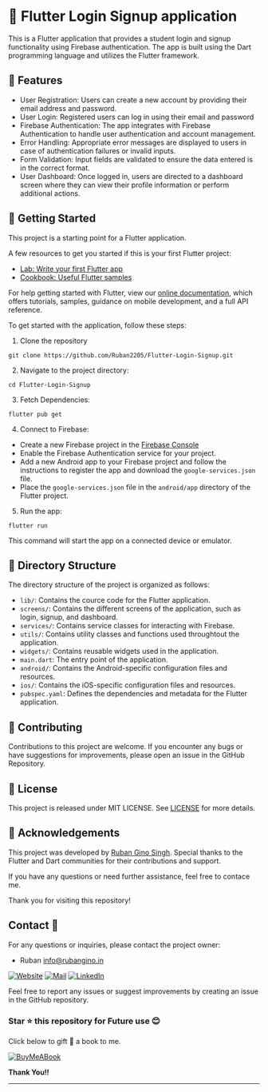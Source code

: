 # 🚀 Flutter Login Signup application 

This is a Flutter application that provides a student login and signup functionality using Firebase authentication. The app is built using the Dart programming language and utilizes the Flutter framework. 


## 🎯 Features 

- User Registration: Users can create a new account by providing their email address and password. 
- User Login: Registered users can log in using their email and password 
- Firebase Authentication: The app integrates with Firebase Authentication to handle user authentication and account management. 
- Error Handling: Appropriate error messages are displayed to users in case of authentication failures or invalid inputs. 
- Form Validation: Input fields are validated to ensure the data entered is in the correct format. 
- User Dashboard: Once logged in, users are directed to a dashboard screen where they can view their profile information or perform additional actions. 


## 🚀 Getting Started

This project is a starting point for a Flutter application.

A few resources to get you started if this is your first Flutter project:

- [Lab: Write your first Flutter app](https://flutter.dev/docs/get-started/codelab)
- [Cookbook: Useful Flutter samples](https://flutter.dev/docs/cookbook)

For help getting started with Flutter, view our
[online documentation](https://flutter.dev/docs), which offers tutorials,
samples, guidance on mobile development, and a full API reference.


To get started with the application, follow these steps: 

1. Clone the repository
```
git clone https://github.com/Ruban2205/Flutter-Login-Signup.git
```

2. Navigate to the project directory: 
```
cd Flutter-Login-Signup
```

3. Fetch Dependencies: 
```
flutter pub get
```

4. Connect to Firebase: 
- Create a new Firebase project in the [Firebase Console](firebase.google.com)
- Enable the Firebase Authentication service for your project. 
- Add a new Android app to your Firebase project and follow the instructions to register the app and download the `google-services.json` file. 
- Place the `google-services.json` file in the `android/app` directory of the Flutter project. 

5. Run the app: 
```
flutter run 
```

This command will start the app on a connected device or emulator. 


## 📁 Directory Structure

The directory structure of the project is organized as follows: 

- `lib/`: Contains the cource code for the Flutter application. 
- `screens/`: Contains the different screens of the application, such as login, signup, and dashboard.
- `services/`: Contains service classes for interacting with Firebase. 
- `utils/`: Contains utility classes and functions used throughtout the application. 
- `widgets/`: Contains reusable widgets used in the application. 
- `main.dart`: The entry point of the application. 
- `android/`:  Contains the Android-specific configuration files and resources. 
- `ios/`: Contains the iOS-specific configuration files and resources. 
- `pubspec.yaml`: Defines the dependencies and metadata for the Flutter application. 


## 🤝 Contributing 

Contributions to this project are welcome. If you encounter any bugs or have suggestions for improvements, please open an issue in the GitHub Repository. 


## 📄 License 

This project is released under MIT LICENSE. See [LICENSE](/LICENSE) for more details. 


## 🙏 Acknowledgements 

This project was developed by [Ruban Gino Singh](www.rubangino.in). Special thanks to the Flutter and Dart communities for their contributions and support. 

If you have any questions or need further assistance, feel free to contace me. 

Thank you for visiting this repository!


## Contact 📧

For any questions or inquiries, please contact the project owner: 

- Ruban [info@rubangino.in](https://mailto:info@rubangino.in/)

[![Website](https://img.shields.io/badge/website-000000?style=for-the-badge&logo=About.me&logoColor=white)](https://rubangino.in/)
[![Mail](https://img.shields.io/badge/Email-D14836?style=for-the-badge&logo=gmail&logoColor=white)](mailto:info@rubangino.in)
[![LinkedIn](https://img.shields.io/badge/LinkedIn-0077B5?style=for-the-badge&logo=linkedin&logoColor=white)](https://www.linkedin.com/in/ruban-gino-singh/)

Feel free to report any issues or suggest improvements by creating an issue in the GitHub repository.

### Star ⭐ this repository for Future use 😊

Click below to gift 🎁 a book to me.

[![BuyMeABook](https://img.shields.io/badge/Buy%20Me%20a%20Book-ffdd00?style=for-the-badge&logo=buy-me-a-book&logoColor=black)
](https://bit.ly/3M5jxLd)

**Thank You!!**

<hr/>
